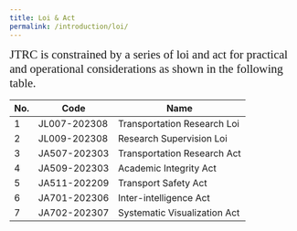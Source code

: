 ```yaml
---
title: Loi & Act
permalink: /introduction/loi/
---
```


<style>
.intro{
font-family:times;
font-size:21px;
}
</style>

<a name="tables"/>
<div class="intro">
JTRC is constrained by a series of loi and act for practical and operational considerations as shown in the following table.
</div>

No. | Code | Name
--- | --- | ---
1 | JL007-202308 | Transportation Research Loi
2 | JL009-202308 | Research Supervision Loi
3 | JA507-202303 | Transportation Research Act
4 | JA509-202303 | Academic Integrity Act
5 | JA511-202209 | Transport Safety Act
6 | JA701-202306 | Inter-intelligence Act
7 | JA702-202307 | Systematic Visualization Act